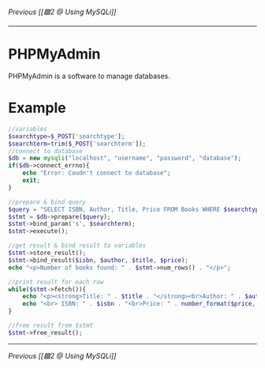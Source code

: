 _Previous [[🟩2 @ Using MySQLi]]_

---

# PHPMyAdmin
PHPMyAdmin is a software to manage databases.

# Example
```php
//variables
$searchtype=$_POST['searchtype'];
$searchterm=trim($_POST['searchterm']);
//connect to database
$db = new mysqli("localhost", "username", "password", "database");
if($db->connect_errno){
	echo "Error: Coudn't connect to database";
	exit;
}

//prepare & bind query
$query = "SELECT ISBN, Author, Title, Price FROM Books WHERE $searchtype = ?";
$stmt = $db->prepare($query);
$stmt->bind_param('s', $searchterm);
$stmt->execute();

//get result & bind result to variables
$stmt->store_result();
$stmt->bind_result($isbn, $author, $title, $price);
echo "<p>Number of books found: " . $stmt->num_rows() . "</p>";

//print result for each row
while($stmt->fetch()){
	echo "<p><strong>Title: " . $title . "</strong><br>Author: " . $author;
	echo "<br> ISBN: " . $isbn . "<br>Price: " . number_format($price, 2) . "</p>";
}

//free result from $stmt
$stmt->free_result();
```

---
_Previous [[🟩2 @ Using MySQLi]]_
